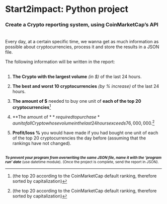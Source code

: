 # Start2impact: Python project
### Create a Crypto reporting system, using CoinMarketCap’s API<br /><br />

Every day, at a certain specific time, we wanna get as much information as possible about cryptocurrencies, process it and store the results in a JSON file.

The following information will be written in the report:<br /><br />

1) **The Crypto with the largest volume** *(in $)* of the last 24 hours.

2) **The best and worst 10 cryptocurrencies** *(by % increase)* of the last 24 hours.

3) **The amount of $** needed to buy one unit of **each of the top 20 cryptocurrencies**[^note]

4) **The amount of $** required to purchase *a unit of all Crypto whose volume in the last 24 hours exceeds 76,000,000$.[^note]

5) **Profit/loss %** you would have made if you had bought one unit of each of the top 20 cryptocurrencies the day before (assuming that the rankings have not changed).<br /><br />




<sub>***To prevent your program from overwriting the same JSON file, name it with the ‘program run’ date*** (use datetime module).
(Once the project is complete, send the report in JSON).</sub>

[^note]: (the top 20 according to the CoinMarketCap default ranking, therefore sorted by capitalization)
